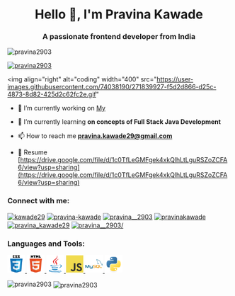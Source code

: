 <h1 align="center">Hello 👋, I'm Pravina Kawade</h1>
<h3 align="center">A passionate frontend developer from India</h3>

<p align="left"> <img src="https://komarev.com/ghpvc/?username=pravina2903&label=Profile%20views&color=0e75b6&style=flat" alt="pravina2903" /> </p>

<p align="left"> <a href="https://github.com/ryo-ma/github-profile-trophy"><img src="https://github-profile-trophy.vercel.app/?username=pravina2903" alt="pravina2903" /></a> </p>

<img align="right" alt="coding" width="400" src="https://user-images.githubusercontent.com/74038190/271839927-f5d2d866-d25c-4873-8d82-425d2c62fc2e.gif"
- 🔭 I’m currently working on [My](SkillSets)

- 🌱 I’m currently learning **on concepts of Full Stack Java Development**

- 📫 How to reach me **pravina.kawade29@gmail.com**

- 📄 Resume [https://drive.google.com/file/d/1c0TfLeGMFgek4xkQlhLtLguRSZoZCFA6/view?usp=sharing](https://drive.google.com/file/d/1c0TfLeGMFgek4xkQlhLtLguRSZoZCFA6/view?usp=sharing)

<h3 align="left">Connect with me:</h3>
<p align="left">
<a href="https://twitter.com/kawade29" target="blank"><img align="center" src="https://raw.githubusercontent.com/rahuldkjain/github-profile-readme-generator/master/src/images/icons/Social/twitter.svg" alt="kawade29" height="30" width="40" /></a>
<a href="https://linkedin.com/in/pravina-kawade" target="blank"><img align="center" src="https://raw.githubusercontent.com/rahuldkjain/github-profile-readme-generator/master/src/images/icons/Social/linked-in-alt.svg" alt="pravina-kawade" height="30" width="40" /></a>
<a href="https://instagram.com/pravina__2903" target="blank"><img align="center" src="https://raw.githubusercontent.com/rahuldkjain/github-profile-readme-generator/master/src/images/icons/Social/instagram.svg" alt="pravina__2903" height="30" width="40" /></a>
<a href="https://www.codechef.com/users/pravinakawade" target="blank"><img align="center" src="https://cdn.jsdelivr.net/npm/simple-icons@3.1.0/icons/codechef.svg" alt="pravinakawade" height="30" width="40" /></a>
<a href="https://www.hackerrank.com/pravina_kawade29" target="blank"><img align="center" src="https://raw.githubusercontent.com/rahuldkjain/github-profile-readme-generator/master/src/images/icons/Social/hackerrank.svg" alt="pravina_kawade29" height="30" width="40" /></a>
<a href="https://auth.geeksforgeeks.org/user/pravina__2903/" target="blank"><img align="center" src="https://raw.githubusercontent.com/rahuldkjain/github-profile-readme-generator/master/src/images/icons/Social/geeks-for-geeks.svg" alt="pravina__2903/" height="30" width="40" /></a>
</p>

<h3 align="left">Languages and Tools:</h3>
<p align="left"> <a href="https://www.w3schools.com/css/" target="_blank" rel="noreferrer"> <img src="https://raw.githubusercontent.com/devicons/devicon/master/icons/css3/css3-original-wordmark.svg" alt="css3" width="40" height="40"/> </a> <a href="https://www.w3.org/html/" target="_blank" rel="noreferrer"> <img src="https://raw.githubusercontent.com/devicons/devicon/master/icons/html5/html5-original-wordmark.svg" alt="html5" width="40" height="40"/> </a> <a href="https://www.java.com" target="_blank" rel="noreferrer"> <img src="https://raw.githubusercontent.com/devicons/devicon/master/icons/java/java-original.svg" alt="java" width="40" height="40"/> </a> <a href="https://developer.mozilla.org/en-US/docs/Web/JavaScript" target="_blank" rel="noreferrer"> <img src="https://raw.githubusercontent.com/devicons/devicon/master/icons/javascript/javascript-original.svg" alt="javascript" width="40" height="40"/> </a> <a href="https://www.mysql.com/" target="_blank" rel="noreferrer"> <img src="https://raw.githubusercontent.com/devicons/devicon/master/icons/mysql/mysql-original-wordmark.svg" alt="mysql" width="40" height="40"/> </a> <a href="https://www.python.org" target="_blank" rel="noreferrer"> <img src="https://raw.githubusercontent.com/devicons/devicon/master/icons/python/python-original.svg" alt="python" width="40" height="40"/> </a> </p>

<p><img align="left" src="https://github-readme-stats.vercel.app/api/top-langs?username=pravina2903&show_icons=true&locale=en&layout=compact" alt="pravina2903" /></p>

<p>&nbsp;<img align="center" src="https://github-readme-stats.vercel.app/api?username=pravina2903&show_icons=true&locale=en" alt="pravina2903" /></p>
